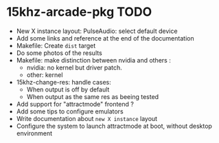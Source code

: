 15khz-arcade-pkg TODO
=====================

-    New X instance layout: PulseAudio: select default device
-    Add some links and reference at the end of the documentation
-    Makefile: Create `dist` target 
-    Do some photos of the results
-    Makefile: make distinction between nvidia and others :
     -   nvidia: no kernel but driver patch. 
     -   other: kernel
-    15khz-change-res: handle cases:
     - When output is off by default
     - When output as the same res as beeing tested
-    Add support for "attractmode" frontend ?
-    Add some tips to configure emulators
-    Write documentation about `new X instance` layout
-    Configure the system to launch attractmode at boot, without
     desktop environment
